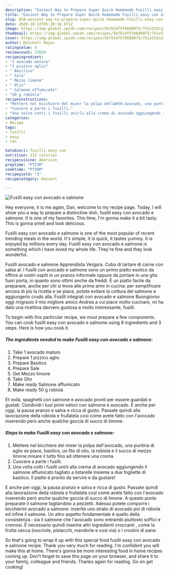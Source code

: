```yaml
---
description: "Easiest Way to Prepare Super Quick Homemade Fusilli easy con avocado e salmone"
title: "Easiest Way to Prepare Super Quick Homemade Fusilli easy con avocado e salmone"
slug: 858-easiest-way-to-prepare-super-quick-homemade-fusilli-easy-con-avocado-e-salmone
date: 2020-10-12T05:20:18.971Z
image: https://img-global.cpcdn.com/recipes/5bf81df5f8688975/751x532cq70/fusilli-easy-con-avocado-e-salmone-recipe-main-photo.jpg
thumbnail: https://img-global.cpcdn.com/recipes/5bf81df5f8688975/751x532cq70/fusilli-easy-con-avocado-e-salmone-recipe-main-photo.jpg
cover: https://img-global.cpcdn.com/recipes/5bf81df5f8688975/751x532cq70/fusilli-easy-con-avocado-e-salmone-recipe-main-photo.jpg
author: Mitchell Reyes
ratingvalue: 4
reviewcount: 23620
recipeingredient:
- "1 avocado maturo"
- "1 pizzico aglio"
- " Basilico"
- " Sale"
- " Mezzo limone"
- " Olio"
- " Salmone affumicato"
- "50 g robiola"
recipeinstructions:
- "Mettere nel bicchiere del mixer la polpa dell&#39;avocado, una puntina di aglio se piace, basilico, un filo di olio, la robiola e il succo di mezzo limone.mixare il tutto fino ad ottenere una crema."
- "Cuocere a parte i fusilli."
- "Una volta cotti i fusilli unirli alla crema di avocado aggiungendo il salmone affumicato tagliato a listarelle insieme a due fogliette di basilico. Il piatto é pronto da servire e da gustare!"
categories:
- Recipe
tags:
- fusilli
- easy
- con

katakunci: fusilli easy con 
nutrition: 212 calories
recipecuisine: American
preptime: "PT23M"
cooktime: "PT50M"
recipeyield: "3"
recipecategory: Dessert

---
```



![Fusilli easy con avocado e salmone](https://img-global.cpcdn.com/recipes/5bf81df5f8688975/751x532cq70/fusilli-easy-con-avocado-e-salmone-recipe-main-photo.jpg)

Hey everyone, it is me again, Dan, welcome to my recipe page. Today, I will show you a way to prepare a distinctive dish, fusilli easy con avocado e salmone. It is one of my favorites. This time, I'm gonna make it a bit tasty. This is gonna smell and look delicious.

Fusilli easy con avocado e salmone is one of the most popular of recent trending meals in the world. It's simple, it is quick, it tastes yummy. It is enjoyed by millions every day. Fusilli easy con avocado e salmone is something which I have loved my whole life. They're fine and they look wonderful.

Fusilli avocado e salmone Apprendista Vergara. Cubo di tartare di carne con salsa al. I fusilli con avocado e salmone sono un primo piatto esotico da offrire ai vostri ospiti in un pranzo informale oppure da portare in una gita fuori porta, in quanto sono ottimi anche da freddi. È un piatto facile da preparare, anche per chi si trova alle prime armi in cucina: per semplificare ancora di più la ricetta e se piace, potete evitare la cottura del salmone e aggiungerlo crudo alla. Fusilli integrali con avocado e salmone Buongiorno oggi ringrazio il mio migliore amico Andrea a cui piace molto cucinare, mi ha dato una ricettina davvero gustosa e molto interessante, fusilli.


To begin with this particular recipe, we must prepare a few components. You can cook fusilli easy con avocado e salmone using 8 ingredients and 3 steps. Here is how you cook it.

<!--inarticleads1-->

##### The ingredients needed to make Fusilli easy con avocado e salmone:

1. Take 1 avocado maturo
1. Prepare 1 pizzico aglio
1. Prepare  Basilico
1. Prepare  Sale
1. Get  Mezzo limone
1. Take  Olio
1. Make ready  Salmone affumicato
1. Make ready 50 g robiola


Et voilà, spaghetti con salmone e avocado pronti per essere guardati e gustati. Condividi i tuoi primi veloci con salmone e avocado. E anche per oggi, la pausa pranzo e salva e ricca di gusto. Passate quindi alla lavorazione della robiola e frullatela così come avete fatto con l&#39;avocado inserendo però anche qualche goccia di succo di limone. 

<!--inarticleads2-->

##### Steps to make Fusilli easy con avocado e salmone:

1. Mettere nel bicchiere del mixer la polpa dell&#39;avocado, una puntina di aglio se piace, basilico, un filo di olio, la robiola e il succo di mezzo limone.mixare il tutto fino ad ottenere una crema.
1. Cuocere a parte i fusilli.
1. Una volta cotti i fusilli unirli alla crema di avocado aggiungendo il salmone affumicato tagliato a listarelle insieme a due fogliette di basilico. Il piatto é pronto da servire e da gustare!


E anche per oggi, la pausa pranzo e salva e ricca di gusto. Passate quindi alla lavorazione della robiola e frullatela così come avete fatto con l&#39;avocado inserendo però anche qualche goccia di succo di limone. A questo punto preparate il salmone tagliandolo a pezzetti. Adesso potete comporre i bicchierini avocado a salmone: inserite uno strato di avocado poi di robiola ed infine il salmone. Un altro aspetto fondamentale è quello della consistenza : sia il salmone che l&#39;avocado sono entrambi piuttosto soffici e cremosi. È necessario quindi inserire altri ingredienti croccanti , come la frutta secca (nocciole, pistacchi, mandorle e così via) o i crostini di pane. 

So that's going to wrap it up with this special food fusilli easy con avocado e salmone recipe. Thank you very much for reading. I'm confident you will make this at home. There's gonna be more interesting food in home recipes coming up. Don't forget to save this page on your browser, and share it to your family, colleague and friends. Thanks again for reading. Go on get cooking!
